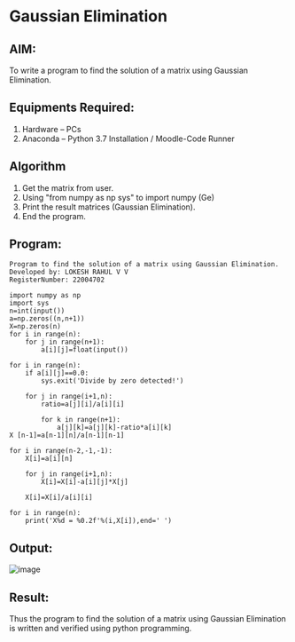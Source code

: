 # Gaussian Elimination

## AIM:
To write a program to find the solution of a matrix using Gaussian Elimination.

## Equipments Required:
1. Hardware – PCs
2. Anaconda – Python 3.7 Installation / Moodle-Code Runner

## Algorithm
1. Get the matrix from user.
2. Using "from numpy as np sys" to import numpy (Ge)
3. Print the result matrices (Gaussian Elimination).
4. End the program.

## Program:
```
Program to find the solution of a matrix using Gaussian Elimination.
Developed by: LOKESH RAHUL V V
RegisterNumber: 22004702

import numpy as np
import sys
n=int(input())
a=np.zeros((n,n+1))
X=np.zeros(n)
for i in range(n):
    for j in range(n+1):
        a[i][j]=float(input())
        
for i in range(n):
    if a[i][j]==0.0:
        sys.exit('Divide by zero detected!')
        
    for j in range(i+1,n):
        ratio=a[j][i]/a[i][i]
        
        for k in range(n+1):
            a[j][k]=a[j][k]-ratio*a[i][k]
X [n-1]=a[n-1][n]/a[n-1][n-1]

for i in range(n-2,-1,-1):
    X[i]=a[i][n]
    
    for j in range(i+1,n):
        X[i]=X[i]-a[i][j]*X[j]
        
    X[i]=X[i]/a[i][i]
    
for i in range(n):
    print('X%d = %0.2f'%(i,X[i]),end=' ')

```

## Output:
![image](https://user-images.githubusercontent.com/118423842/213350170-671a4b4c-1edb-4b4f-a85b-c8dd92ff0622.png)

## Result:
Thus the program to find the solution of a matrix using Gaussian Elimination is written and verified using python programming.

